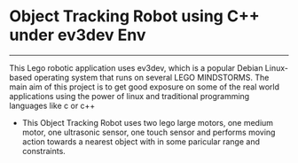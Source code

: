 # Object Tracking Robot using C++ under ev3dev Env
---
This Lego robotic application uses ev3dev, which is a popular Debian Linux-based operating system that runs on several LEGO MINDSTORMS.
The main aim of this project is to get good exposure on some of the real world applications using the power of linux and traditional programming languages like c or c++

- This Object Tracking Robot uses 
two lego large motors, one medium motor, one ultrasonic sensor, one touch sensor and performs moving action towards a nearest object with in some paricular range and constraints.




